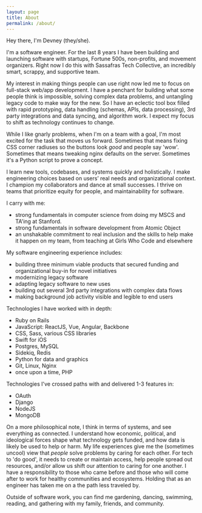 ```yaml
---
layout: page
title: About
permalink: /about/
---
```


Hey there, I'm Devney (they/she).

I'm a software engineer. For the last 8 years I have been building and launching software with startups, Fortune 500s, non-profits, and movement organizers. Right now I do this with Sassafras Tech Collective, an incredibly smart, scrappy, and supportive team.

My interest in making things people can use right now led me to focus on full-stack web/app development. I have a penchant for building what some people think is impossible, solving complex data problems, and untangling legacy code to make way for the new. So I have an eclectic tool box filled with rapid prototyping, data handling (schemas, APIs, data processing), 3rd party integrations and data syncing, and algorithm work. I expect my focus to shift as technology continues to change.

While I like gnarly problems, when I'm on a team with a goal, I'm most excited for the task that moves us forward. Sometimes that means fixing CSS corner radiuses so the buttons look _good_ and people say 'wow'. Sometimes that means tweaking nginx defaults on the server. Sometimes it's a Python script to prove a concept.

I learn new tools, codebases, and systems quickly and holistically. I make engineering choices based on users’ real needs and organizational context. I champion my collaborators and dance at small successes. I thrive on teams that prioritize equity for people, and maintainability for software.

I carry with me:
 - strong fundamentals in computer science from doing my MSCS and TA'ing at Stanford.
 - strong fundamentals in software development from Atomic Object
-  an unshakable commitment to real inclusion and the skills to help make it happen on my team, from teaching at Girls Who Code and elsewhere

My software engineering experience includes:
- building three minimum viable products that secured funding and organizational buy-in for novel initiatives
- modernizing legacy software
- adapting legacy software to new uses
- building out several 3rd party integrations with complex data flows
- making background job activity visible and legible to end users

Technologies I have worked with in depth:
- Ruby on Rails
- JavaScript: ReactJS, Vue, Angular, Backbone
- CSS, Sass, various CSS libraries
- Swift for iOS
- Postgres, MySQL
- Sidekiq, Redis
- Python for data and graphics
- Git, Linux, Nginx
- once upon a time, PHP

Technologies I've crossed paths with and delivered 1-3 features in:
- OAuth
- Django
- NodeJS
- MongoDB

On a more philosophical note, I think in terms of systems, and see everything as connected. I understand how economic, political, and ideological forces shape what technology gets funded, and how data is likely be used to help or harm. My life experiences give me the (sometimes uncool) view that _people_ solve problems by caring for each other. For tech to 'do good', it needs to create or maintain access, help people spread out resources, and/or allow us shift our attention to caring for one another. I have a responsibility to those who came before and those who will come after to work for healthy communities and ecosystems. Holding that as an engineer has taken me on a the path less traveled by.

Outside of software work, you can find me gardening, dancing, swimming, reading, and gathering with my family, friends, and community.
